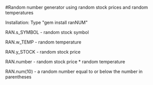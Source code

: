 #Random number generator using random stock prices and random temperatures

Installation: Type "gem install ranNUM"

RAN.s_SYMBOL - random stock symbol

RAN.w_TEMP - random temperature

RAN.y_STOCK - random stock price

RAN.number - random stock price * random temperature

RAN.num(10) - a random number equal to or below the number in parentheses
